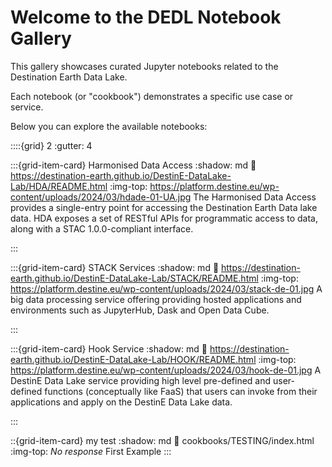 # Welcome to the DEDL Notebook Gallery

This gallery showcases curated Jupyter notebooks related to the Destination Earth Data Lake.

Each notebook (or "cookbook") demonstrates a specific use case or service.

Below you can explore the available notebooks:




::::{grid} 2
:gutter: 4

:::{grid-item-card} Harmonised Data Access
:shadow: md
:link: https://destination-earth.github.io/DestinE-DataLake-Lab/HDA/README.html
:img-top: https://platform.destine.eu/wp-content/uploads/2024/03/hdade-01-UA.jpg
The Harmonised Data Access provides a single-entry point for accessing 
the Destination Earth Data lake data. HDA exposes a set of RESTful APIs 
for programmatic access to data, along with a STAC 1.0.0-compliant interface.

:::


:::{grid-item-card} STACK Services
:shadow: md
:link: https://destination-earth.github.io/DestinE-DataLake-Lab/STACK/README.html
:img-top: https://platform.destine.eu/wp-content/uploads/2024/03/stack-de-01.jpg
A big data processing service offering providing hosted applications and environments 
such as JupyterHub, Dask and Open Data Cube.

:::


:::{grid-item-card} Hook Service
:shadow: md
:link: https://destination-earth.github.io/DestinE-DataLake-Lab/HOOK/README.html
:img-top: https://platform.destine.eu/wp-content/uploads/2024/03/hook-de-01.jpg
A DestinE Data Lake service providing high level pre-defined and user-defined 
functions (conceptually like FaaS) that users can invoke from their applications 
and apply on the DestinE Data Lake data.

:::

<!-- AUTO-COOKBOOKS-START -->


::{grid-item-card} my test
:shadow: md
:link: cookbooks/TESTING/index.html
:img-top: _No response_
First Example
:::

<!-- AUTO-COOKBOOKS-END -->